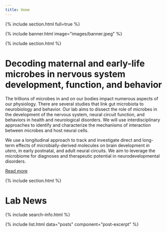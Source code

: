```yaml
---
title: Home
---
```

{% include section.html full=true %}

{% include banner.html image="images/banner.jpeg" %}

{% include section.html %}
# Decoding maternal and early-life microbes in nervous system development, function, and behavior

The trillions of microbes in and on our bodies impact numerous aspects of our physiology. There are several studies that link gut microbiota to neurobiology and behavior. Our lab aims to dissect the role of microbes in the development of the nervous system, neural circuit function, and behaviors in health and neurological disorders. We will use interdisciplinary approaches to identify and characterize the mechanisms of interaction between microbes and host neural cells. 

We use a longitudinal approach to track and investigate direct and long-term effects of microbially-derived molecules on brain development _in utero_, in early postnatal, and adult neural circuits. We aim to leverage the microbiome for diagnoses and therapeutic potential in neurodevelopmental disorders.

[Read more](research)

{% include section.html %}

# <i class="fas fa-bullhorn"></i>Lab News

{% include search-info.html %}

{% include list.html data="posts" component="post-excerpt" %}